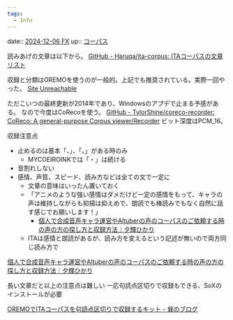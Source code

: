 ```yaml
---
tags:
  - Info
---
```


date:: [2024-12-06 FX](../Daily_Note/2024-12-06%20FX.md)
up:: [コーパス](コーパス.md)

読みあげの文章は以下から。
[GitHub - Haruqa/ita-corpus: ITAコーパスの文章リスト](https://github.com/Haruqa/ita-corpus/)

収録と分類はOREMOを使うのが一般的。上記でも推奨されている。実際一回やった。
[Site Unreachable](https://note.com/joumonsugi/n/nbcad291ac5c5)

ただこいつの最終更新が2014年であり、Windowsのアプデで止まる予感がある。
なので今度はCoRecoを使う。
[GitHub - TylorShine/coreco-recorder: CoReco: A general-purpose Corpus viewer/Recorder](https://github.com/TylorShine/coreco-recorder)
ビット深度はPCM_16。

収録注意点
- 止めるのは基本「、」、「。」がある時のみ
    - MYCOEIROINKでは「・」は続ける
- 音割れしない
- 感情、声質、スピード、読み方などは全ての文で一定に
    - 文章の意味はいったん置いておく
    - 「アニメのような強い感情はダメだけど一定の感情をもって、キャラの声は維持しながらも抑揚は抑えめで、朗読でも棒読みでもなく自然に話す感じでお願いします！」
        - [個人で合成音声キャラ運営やAItuberの声のコーパスのご依頼する時の声の方の探し方と収録方法｜夕輝ひかり](https://note.com/itamana/n/nd483c32af311#9423AF39-2907-4344-BB4E-53F82106ADED)
    - ITAは感情と朗読があるが、読み方を変えるという記述が無いので両方同じ読み方で

[個人で合成音声キャラ運営やAItuberの声のコーパスのご依頼する時の声の方の探し方と収録方法｜夕輝ひかり](https://note.com/itamana/n/nd483c32af311#9423AF39-2907-4344-BB4E-53F82106ADED)

長い文章だと以上の注意点は難しい
一応句読点区切りで収録もできる、SoXのインストールが必要

[OREMOでITAコーパスを句読点区切りで収録するキット - 巽のブログ](https://tatsu3.hateblo.jp/entry/2022/07/29/071056)